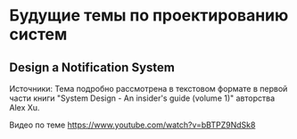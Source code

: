 # Будущие темы по проектированию систем

## Design a Notification System

Источники: Тема подробно рассмотрена в текстовом формате в первой части книги "System Design - An insider's guide (volume 1)" авторства Alex Xu.

Видео по теме https://www.youtube.com/watch?v=bBTPZ9NdSk8
